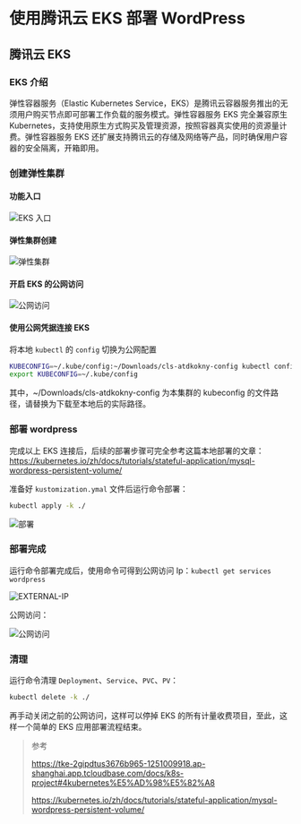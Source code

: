 # 使用腾讯云 EKS 部署 WordPress


## 腾讯云 EKS

### EKS 介绍

弹性容器服务（Elastic Kubernetes Service，EKS）是腾讯云容器服务推出的无须用户购买节点即可部署工作负载的服务模式。弹性容器服务 EKS 完全兼容原生 Kubernetes，支持使用原生方式购买及管理资源，按照容器真实使用的资源量计费。弹性容器服务 EKS 还扩展支持腾讯云的存储及网络等产品，同时确保用户容器的安全隔离，开箱即用。

### 创建弹性集群

#### 功能入口

![EKS 入口](https://cdn.jsdelivr.net/gh/fengrui358/img@main/%E6%88%AA%E5%B1%8F2021-12-27%20%E4%B8%8B%E5%8D%8811.06.18.png)

#### 弹性集群创建

![弹性集群](https://cdn.jsdelivr.net/gh/fengrui358/img@main/%E6%88%AA%E5%B1%8F2021-12-31%20%E4%B8%8A%E5%8D%888.24.16.png)

#### 开启 EKS 的公网访问

![公网访问](https://cdn.jsdelivr.net/gh/fengrui358/img@main/%E6%88%AA%E5%B1%8F2022-01-02%20%E4%B8%8B%E5%8D%883.25.21.png)

#### 使用公网凭据连接 EKS

将本地 `kubectl` 的 `config` 切换为公网配置

```bash
KUBECONFIG=~/.kube/config:~/Downloads/cls-atdkokny-config kubectl config view --merge --flatten > ~/.kube/config
export KUBECONFIG=~/.kube/config
```

其中，~/Downloads/cls-atdkokny-config 为本集群的 kubeconfig 的文件路径，请替换为下载至本地后的实际路径。

### 部署 wordpress

完成以上 EKS 连接后，后续的部署步骤可完全参考这篇本地部署的文章：<https://kubernetes.io/zh/docs/tutorials/stateful-application/mysql-wordpress-persistent-volume/>

准备好 `kustomization.ymal` 文件后运行命令部署：

```bash
kubectl apply -k ./
```

![部署](https://cdn.jsdelivr.net/gh/fengrui358/img@main/202201021618599.png)

### 部署完成

运行命令部署完成后，使用命令可得到公网访问 Ip：`kubectl get services wordpress`

![EXTERNAL-IP](https://cdn.jsdelivr.net/gh/fengrui358/img@main/202201021612959.png)

公网访问：

![公网访问](https://cdn.jsdelivr.net/gh/fengrui358/img@main/%E6%88%AA%E5%B1%8F2022-01-02%20%E4%B8%8B%E5%8D%883.18.44.png)

### 清理

运行命令清理 `Deployment`、`Service`、`PVC`、`PV`：

```bash
kubectl delete -k ./
```

再手动关闭之前的公网访问，这样可以停掉 EKS 的所有计量收费项目，至此，这样一个简单的 EKS 应用部署流程结束。

> 参考
>
> <https://tke-2gipdtus3676b965-1251009918.ap-shanghai.app.tcloudbase.com/docs/k8s-project#4kubernetes%E5%AD%98%E5%82%A8>
>
> <https://kubernetes.io/zh/docs/tutorials/stateful-application/mysql-wordpress-persistent-volume/>


